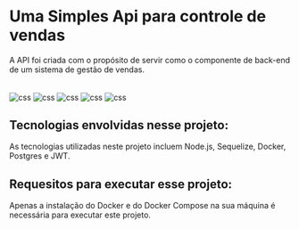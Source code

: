 # Uma Simples Api para controle de vendas 

A API foi criada com o propósito de servir como o componente de back-end de um sistema de gestão de vendas.

<div style="display: inline_block"><br />
    <img align="center" alt="css" src="https://img.shields.io/badge/JavaScript-F7DF1E?style=for-the-badge&logo=javascript&logoColor=black">
    <img align="center" alt="css" src="https://img.shields.io/badge/Node.js-43853D?style=for-the-badge&logo=node.js&logoColor=white">
    <img align="center" alt="css" src="https://img.shields.io/badge/Express.js-404D59?style=for-the-badge">
    <img align="center" alt="css" src="https://img.shields.io/badge/sequelize-323330?style=for-the-badge&logo=sequelize&logoColor=blue">
    <img align="center" alt="css" src="https://img.shields.io/badge/PostgreSQL-316192?style=for-the-badge&logo=postgresql&logoColor=white">
</div>

## Tecnologias envolvidas nesse projeto:

As tecnologias utilizadas neste projeto incluem Node.js, Sequelize, Docker, Postgres e JWT.

## Requesitos para executar esse projeto:

Apenas a instalação do Docker e do Docker Compose na sua máquina é necessária para executar este projeto.

## 





